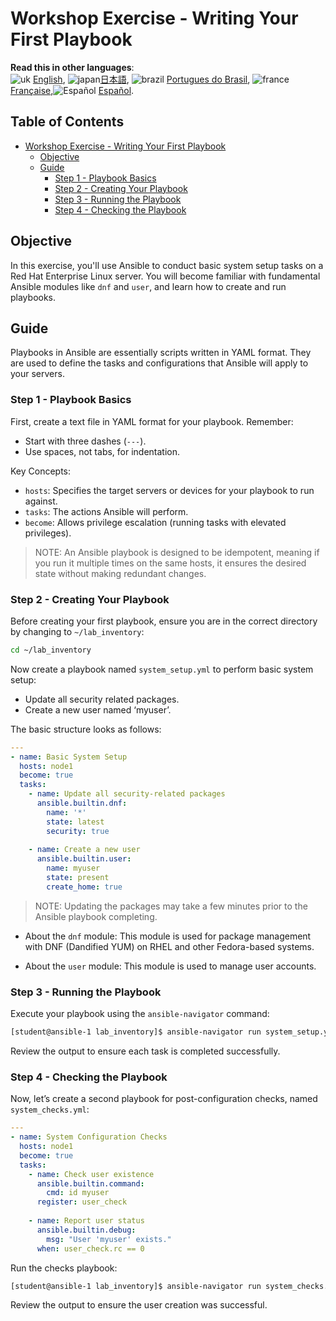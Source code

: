 # Workshop Exercise - Writing Your First Playbook

**Read this in other languages**:
<br>![uk](../../../images/uk.png) [English](README.md),  ![japan](../../../images/japan.png)[日本語](README.ja.md), ![brazil](../../../images/brazil.png) [Portugues do Brasil](README.pt-br.md), ![france](../../../images/fr.png) [Française](README.fr.md),![Español](../../../images/col.png) [Español](README.es.md).

## Table of Contents

- [Workshop Exercise - Writing Your First Playbook](#workshop-exercise---writing-your-first-playbook)
  - [Objective](#objective)
  - [Guide](#guide)
    - [Step 1 - Playbook Basics](#step-1---playbook-basics)
    - [Step 2 - Creating Your Playbook](#step-2---creating-your-playbook)
    - [Step 3 - Running the Playbook](#step-3---running-the-playbook)
    - [Step 4 - Checking the Playbook](#step-4---checking-the-playbook)


## Objective

In this exercise, you'll use Ansible to conduct basic system setup tasks on a
Red Hat Enterprise Linux server. You will become familiar with fundamental
Ansible modules like `dnf` and `user`, and learn how to create and run
playbooks.

## Guide

Playbooks in Ansible are essentially scripts written in YAML format. They are
used to define the tasks and configurations that Ansible will apply to your
servers.

### Step 1 - Playbook Basics
First, create a text file in YAML format for your playbook. Remember:
- Start with three dashes (`---`).
- Use spaces, not tabs, for indentation.

Key Concepts:
- `hosts`: Specifies the target servers or devices for your playbook to run against.
- `tasks`: The actions Ansible will perform.
- `become`: Allows privilege escalation (running tasks with elevated privileges).

> NOTE: An Ansible playbook is designed to be idempotent, meaning if you run it multiple times on the same hosts, it ensures the desired state without making redundant changes.

### Step 2 - Creating Your Playbook
Before creating your first playbook, ensure you are in the correct directory by changing to `~/lab_inventory`:

```bash
cd ~/lab_inventory
```

Now create a playbook named `system_setup.yml` to perform basic system setup:
- Update all security related packages.
- Create a new user named ‘myuser’.

The basic structure looks as follows:

```yaml
---
- name: Basic System Setup
  hosts: node1
  become: true
  tasks:
    - name: Update all security-related packages
      ansible.builtin.dnf:
        name: '*'
        state: latest
        security: true
   
    - name: Create a new user
      ansible.builtin.user:
        name: myuser
        state: present
        create_home: true
```

> NOTE: Updating the packages may take a few minutes prior to the Ansible playbook completing.

* About the `dnf` module: This module is used for package management with DNF (Dandified YUM) on RHEL and other Fedora-based systems.

* About the `user` module: This module is used to manage user accounts.

### Step 3 - Running the Playbook

Execute your playbook using the `ansible-navigator` command:

```bash
[student@ansible-1 lab_inventory]$ ansible-navigator run system_setup.yml -m stdout
```

Review the output to ensure each task is completed successfully.

### Step 4 - Checking the Playbook
Now, let’s create a second playbook for post-configuration checks, named `system_checks.yml`:

```yaml
---
- name: System Configuration Checks
  hosts: node1
  become: true
  tasks:
    - name: Check user existence
      ansible.builtin.command:
        cmd: id myuser
      register: user_check
 
    - name: Report user status
      ansible.builtin.debug:
        msg: "User 'myuser' exists."
      when: user_check.rc == 0
```

Run the checks playbook:

```bash
[student@ansible-1 lab_inventory]$ ansible-navigator run system_checks.yml -m stdout
```

Review the output to ensure the user creation was successful.

